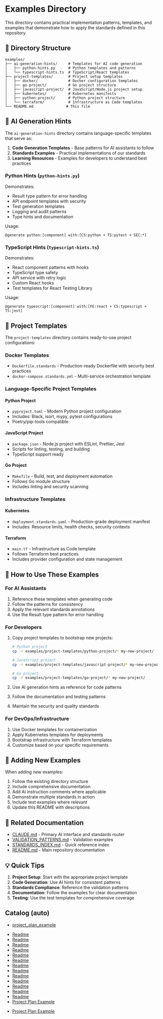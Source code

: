 # Examples Directory

This directory contains practical implementation patterns, templates, and examples that demonstrate how to apply the standards defined in this repository.

## 📂 Directory Structure

```
examples/
├── ai-generation-hints/     # Templates for AI code generation
│   ├── python-hints.py      # Python templates and patterns
│   └── typescript-hints.ts  # TypeScript/React templates
├── project-templates/       # Project setup templates
│   ├── docker/              # Docker configuration templates
│   ├── go-project/          # Go project structure
│   ├── javascript-project/  # JavaScript/Node.js project setup
│   ├── kubernetes/          # Kubernetes manifests
│   ├── python-project/      # Python project structure
│   └── terraform/           # Infrastructure as Code templates
└── README.md               # This file
```

## 🤖 AI Generation Hints

The `ai-generation-hints` directory contains language-specific templates that serve as:

1. **Code Generation Templates** - Base patterns for AI assistants to follow
2. **Standards Examples** - Practical implementations of our standards
3. **Learning Resources** - Examples for developers to understand best practices

### Python Hints (`python-hints.py`)

Demonstrates:

- Result type pattern for error handling
- API endpoint templates with security
- Test generation templates
- Logging and audit patterns
- Type hints and documentation

Usage:

```
@generate python:[component] with:[CS:python + TS:pytest + SEC:*]
```

### TypeScript Hints (`typescript-hints.ts`)

Demonstrates:

- React component patterns with hooks
- TypeScript type safety
- API service with retry logic
- Custom React hooks
- Test templates for React Testing Library

Usage:

```
@generate typescript:[component] with:[FE:react + CS:typescript + TS:jest]
```

## 📁 Project Templates

The `project-templates` directory contains ready-to-use project configurations:

### Docker Templates

- `Dockerfile.standards` - Production-ready Dockerfile with security best practices
- `docker-compose.standards.yml` - Multi-service orchestration template

### Language-Specific Project Templates

#### Python Project

- `pyproject.toml` - Modern Python project configuration
- Includes: Black, isort, mypy, pytest configurations
- Poetry/pip-tools compatible

#### JavaScript Project

- `package.json` - Node.js project with ESLint, Prettier, Jest
- Scripts for linting, testing, and building
- TypeScript support ready

#### Go Project

- `Makefile` - Build, test, and deployment automation
- Follows Go module structure
- Includes linting and security scanning

### Infrastructure Templates

#### Kubernetes

- `deployment.standards.yaml` - Production-grade deployment manifest
- Includes: Resource limits, health checks, security contexts

#### Terraform

- `main.tf` - Infrastructure as Code template
- Follows Terraform best practices
- Includes provider configuration and state management

## 🎯 How to Use These Examples

### For AI Assistants

1. Reference these templates when generating code
2. Follow the patterns for consistency
3. Apply the relevant standards annotations
4. Use the Result type pattern for error handling

### For Developers

1. Copy project templates to bootstrap new projects:

   ```bash
   # Python project
   cp -r examples/project-templates/python-project/* my-new-project/

   # JavaScript project
   cp -r examples/project-templates/javascript-project/* my-new-project/

   # Go project
   cp -r examples/project-templates/go-project/* my-new-project/
   ```

2. Use AI generation hints as reference for code patterns
3. Follow the documentation and testing patterns
4. Maintain the security and quality standards

### For DevOps/Infrastructure

1. Use Docker templates for containerization
2. Apply Kubernetes templates for deployments
3. Bootstrap infrastructure with Terraform templates
4. Customize based on your specific requirements

## 📝 Adding New Examples

When adding new examples:

1. Follow the existing directory structure
2. Include comprehensive documentation
3. Add AI instruction comments where applicable
4. Demonstrate multiple standards in action
5. Include test examples where relevant
6. Update this README with descriptions

## 🔗 Related Documentation

- [CLAUDE.md](../docs/core/CLAUDE.md) - Primary AI interface and standards router
- [VALIDATION_PATTERNS.md](../docs/guides/VALIDATION_PATTERNS.md) - Validation examples
- [STANDARDS_INDEX.md](../docs/guides/STANDARDS_INDEX.md) - Quick reference index
- [README.md](../README.md) - Main repository documentation

## 💡 Quick Tips

1. **Project Setup**: Start with the appropriate project template
2. **Code Generation**: Use AI hints for consistent patterns
3. **Standards Compliance**: Reference the validation patterns
4. **Documentation**: Follow the examples for clear documentation
5. **Testing**: Use the test templates for comprehensive coverage

## Catalog (auto)

<!-- AUTO-LINKS:examples/** -->

- [project_plan_example](project_plan_example.md)

<!-- /AUTO-LINKS -->
<!-- AUTO-LINKS:examples/**/*.md -->

- [Readme](ai-generation-hints/README.md)
- [Readme](nist-templates/README.md)
- [Readme](nist-templates/go/README.md)
- [Readme](nist-templates/python/README.md)
- [Readme](nist-templates/quickstart/README.md)
- [Readme](nist-templates/typescript/README.md)
- [Readme](project-templates/README.md)
- [Readme](project-templates/docker/README.md)
- [Readme](project-templates/go-project/README.md)
- [Readme](project-templates/javascript-project/README.md)
- [Readme](project-templates/kubernetes/README.md)
- [Readme](project-templates/python-project/README.md)
- [Readme](project-templates/terraform/README.md)
- [Project Plan Example](project_plan_example.md)

<!-- /AUTO-LINKS -->


<!-- AUTO-LINKS:examples/*.md -->

- [Project Plan Example](project_plan_example.md)

<!-- /AUTO-LINKS -->
